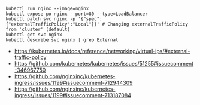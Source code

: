 ```
kubectl run nginx --image=nginx
kubectl expose po nginx --port=80 --type=LoadBalancer
kubectl patch svc nginx -p '{"spec":{"externalTrafficPolicy":"Local"}}' # Changing externalTrafficPolicy from 'cluster' (default)
kubectl get svc nginx
kubectl describe svc nginx | grep External
```

- https://kubernetes.io/docs/reference/networking/virtual-ips/#external-traffic-policy
- https://github.com/kubernetes/kubernetes/issues/51255#issuecomment-346967750
- https://github.com/nginxinc/kubernetes-ingress/issues/1199#issuecomment-712944309
- https://github.com/nginxinc/kubernetes-ingress/issues/1199#issuecomment-713187084
